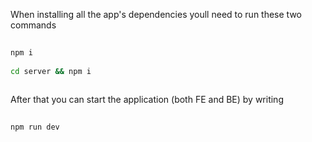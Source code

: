 When installing all the app's dependencies youll need to run these two commands

 
```bash
 
npm i
 
cd server && npm i
 
```
 

 
After that you can start the application (both FE and BE) by writing
 
```bash
 
npm run dev
 
```

